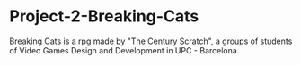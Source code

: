# Project-2-Breaking-Cats
Breaking Cats is a rpg made by "The Century Scratch", a groups of students of Video Games Design and Development in UPC - Barcelona.
